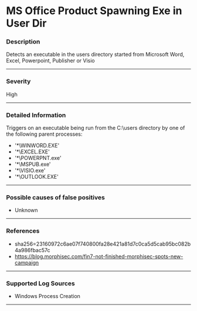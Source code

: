 # MS Office Product Spawning Exe in User Dir
### Description

Detects an executable in the users directory started from Microsoft Word, Excel, Powerpoint, Publisher or Visio

-------------------
### Severity

High

-------------------

### Detailed Information

Triggers on an executable being run from the C:\\users directory by one of the following parent processes:

  - '*\WINWORD.EXE'
  - '*\EXCEL.EXE'
  - '*\POWERPNT.exe'
  - '*\MSPUB.exe'
  - '*\VISIO.exe'
  - '*\OUTLOOK.EXE'

-------------------

### Possible causes of false positives

- Unknown

-------------------
### References

- sha256=23160972c6ae07f740800fa28e421a81d7c0ca5d5cab95bc082b4a986fbac57c
- https://blog.morphisec.com/fin7-not-finished-morphisec-spots-new-campaign

-------------------
### Supported Log Sources

- Windows Process Creation

-------------------
